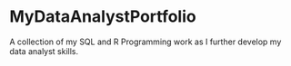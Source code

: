 # MyDataAnalystPortfolio
A collection of my SQL and R Programming work as I further develop my data analyst skills.
